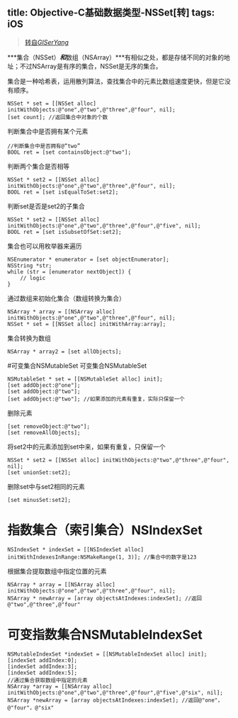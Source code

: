 
title: Objective-C基础数据类型-NSSet[转]
tags: iOS
---

> [转自*GISerYang*](http://www.cnblogs.com/GISerYang/p/3340937.html)  

***集合（NSSet）***和***数组（NSArray）***有相似之处，都是存储不同的对象的地址；不过NSArray是有序的集合，NSSet是无序的集合。  

集合是一种哈希表，运用散列算法，查找集合中的元素比数组速度更快，但是它没有顺序。

``` //
NSSet * set = [[NSSet alloc] initWithObjects:@"one",@"two",@"three",@"four", nil];  
[set count]; //返回集合中对象的个数
```

判断集合中是否拥有某个元素  

``` //
//判断集合中是否拥有@“two”  
BOOL ret = [set containsObject:@"two"];
``` 

判断两个集合是否相等  

``` //
NSSet * set2 = [[NSSet alloc] initWithObjects:@"one",@"two",@"three",@"four", nil];   
BOOL ret = [set isEqualToSet:set2];
``` 

判断set是否是set2的子集合  

``` //
NSSet * set2 = [[NSSet alloc] initWithObjects:@"one",@"two",@"three",@"four",@"five", nil];  
BOOL ret = [set isSubsetOfSet:set2];
``` 

 

集合也可以用枚举器来遍历  

``` //
NSEnumerator * enumerator = [set objectEnumerator];  
NSString *str;  
while (str = [enumerator nextObject]) {
    // logic
}
``` 

通过数组来初始化集合（数组转换为集合）  

``` //
NSArray * array = [[NSArray alloc] initWithObjects:@"one",@"two",@"three",@"four", nil];  
NSSet * set = [[NSSet alloc] initWithArray:array];
``` 

集合转换为数组  

``` //
NSArray * array2 = [set allObjects];
``` 
 

#可变集合NSMutableSet
可变集合NSMutableSet

``` //objective-c
NSMutableSet * set = [[NSMutableSet alloc] init];  
[set addObject:@"one"];  
[set addObject:@"two"];  
[set addObject:@"two"]; //如果添加的元素有重复，实际只保留一个
``` 

删除元素

``` //objective-c
[set removeObject:@"two"];  
[set removeAllObjects];
```

将set2中的元素添加到set中来，如果有重复，只保留一个

``` // objective-c
NSSet * set2 = [[NSSet alloc] initWithObjects:@"two",@"three",@"four", nil];  
[set unionSet:set2];
```

删除set中与set2相同的元素

``` // objective-c
[set minusSet:set2];
``` 

 

# 指数集合（索引集合）NSIndexSet

```  //
NSIndexSet * indexSet = [[NSIndexSet alloc] initWithIndexesInRange:NSMakeRange(1, 3)]; //集合中的数字是123
```  

根据集合提取数组中指定位置的元素
 
``` //
NSArray * array = [[NSArray alloc]   initWithObjects:@"one",@"two",@"three",@"four", nil];  
NSArray * newArray = [array objectsAtIndexes:indexSet]; //返回@"two",@"three",@"four"
```

# 可变指数集合NSMutableIndexSet

``` //
NSMutableIndexSet *indexSet = [[NSMutableIndexSet alloc] init];  
[indexSet addIndex:0];  
[indexSet addIndex:3];  
[indexSet addIndex:5];  
//通过集合获取数组中指定的元素  
NSArray *array = [[NSArray alloc] initWithObjects:@"one",@"two",@"three",@"four",@"five",@"six", nil];  
NSArray *newArray = [array objectsAtIndexes:indexSet]; //返回@"one"，@"four"，@"six"
```



